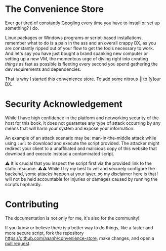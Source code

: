# The Convenience Store

Ever get tired of constantly Googling every time you have to install or set up something? I do.

Linux packages or Windows programs or script-based installations, remember what to do is a pain in the ass and an overall crappy DX, as you are constantly ripped out of your flow to get the tools necessary to work. And let's say you have just bought a brand spanking new computer or setting up a new VM, the momentous urge of diving right into creating _things_ as fast as possible is fleeting every second you spend gathering the dev requirements and dependencies.

That is why I started this convenience store. To add some nitrous 🚀 to \[y\]our DX.

# Security Acknowledgement

While I have high confidence in the platform and networking security of the host for this book, it does not guarantee any type of attack occurring by any means that will harm your system and expose your information.

An example of an attack scenario may be: man-in-the-middle attack while using `curl` to download and execute the script provided. The attacker might redirect your client to a unaffiliated and malicious copy of this website that download and execute instead a contaminated script.

⚠️ It is crucial that you inspect the script first via the provided link to the static resource.
⚠️⚠️ While I try my best to vet and securely configure the backend, some attacks happen at your layer, so my disclaimer here is that I will not be held accountable for injuries or damages caused by running the scripts haphardly.

# Contributing

The documentation is not only for me, it's also for the community! 

If you know or believe there is a better way to do things, like a faster and more secure script, fork the repository <https://github.com/aaanh/convenience-store>, make changes, and open a [pull request](https://github.com/aaanh/convenience-store/pulls).